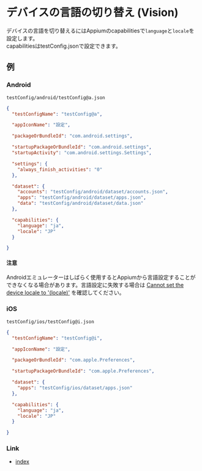 # デバイスの言語の切り替え (Vision)

デバイスの言語を切り替えるにはAppiumのcapabilitiesで`language`と`locale`を設定します。<br>
capabilitiesはtestConfig.jsonで設定できます。

## 例

### Android

`testConfig/android/testConfig@a.json`

```json
{
  "testConfigName": "testConfig@a",

  "appIconName": "設定",

  "packageOrBundleId": "com.android.settings",

  "startupPackageOrBundleId": "com.android.settings",
  "startupActivity": "com.android.settings.Settings",

  "settings": {
    "always_finish_activities": "0"
  },

  "dataset": {
    "accounts": "testConfig/android/dataset/accounts.json",
    "apps": "testConfig/android/dataset/apps.json",
    "data": "testConfig/android/dataset/data.json"
  },

  "capabilities": {
    "language": "ja",
    "locale": "JP"
  }

}
```

#### 注意

Androidエミュレーターはしばらく使用するとAppiumから言語設定することができなくなる場合があります。言語設定に失敗する場合は
[Cannot set the device locale to '(locale)'](../../../common/troubleshooting/performance_and_stability_android/cannot_set_the_device_locale_to.md)
を確認してください。

### iOS

`testConfig/ios/testConfig@i.json`

```json
{
  "testConfigName": "testConfig@i",

  "appIconName": "設定",

  "packageOrBundleId": "com.apple.Preferences",

  "startupPackageOrBundleId": "com.apple.Preferences",

  "dataset": {
    "apps": "testConfig/ios/dataset/apps.json"
  },

  "capabilities": {
    "language": "ja",
    "locale": "JP"
  }

}
```

### Link

- [index](../../../index_ja.md)
